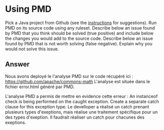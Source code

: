 # Using PMD

Pick a Java project from Github (see the [instructions](../sujet.md) for suggestions). Run PMD on its source code using any ruleset. Describe below an issue found by PMD that you think should be solved (true positive) and include below the changes you would add to the source code. Describe below an issue found by PMD that is not worth solving (false negative). Explain why you would not solve this issue.

## Answer

Nous avons deployé le l'analyse PMD sur le code récupéré ici : https://github.com/apache/commons-math
L'analyse est située dans le fichier error.html généré par PMD. 

L'analyse PMD a permis de mettre en evidence cette erreur : 	An instanceof check is being performed on the caught exception. Create a separate catch clause for this exception type.
Le develloper a réalisé un catch prenant plusieurs types d'exeptions, mais réalise une traitement spécifique pour un des types d'exeption. Il faudrait réaliser un catch pour chacunes des exeptions. 


